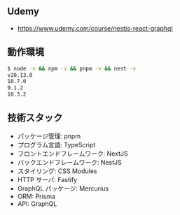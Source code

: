## Udemy

- https://www.udemy.com/course/nestjs-react-graphql

## 動作環境

```sh
$ node -v && npm -v && pnpm -v && nest -v
v20.13.0
10.7.0
9.1.2
10.3.2
```

## 技術スタック

- パッケージ管理: pnpm
- プログラム言語: TypeScript
- フロントエンドフレームワーク: NextJS
- バックエンドフレームワーク: NestJS
- スタイリング: CSS Modules
- HTTP サーバ: Fastify
- GraphQL パッケージ: Mercurius
- ORM: Prisma
- API: GraphQL
